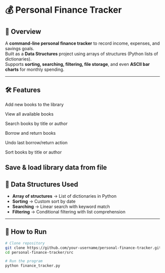 # 💰 Personal Finance Tracker

## 📌 Overview
A **command-line personal finance tracker** to record income, expenses, and savings goals.  
Built as a **Data Structures** project using arrays of structures (Python lists of dictionaries).  
Supports **sorting, searching, filtering, file storage**, and even **ASCII bar charts** for monthly spending.

---

## 🛠 Features
Add new books to the library

View all available books

Search books by title or author

Borrow and return books

Undo last borrow/return action

Sort books by title or author

Save & load library data from file
---

## 📂 Data Structures Used
- **Array of structures** → List of dictionaries in Python
- **Sorting** → Custom sort by date
- **Searching** → Linear search with keyword match
- **Filtering** → Conditional filtering with list comprehension

---

## 🚀 How to Run
```bash
# Clone repository
git clone https://github.com/your-username/personal-finance-tracker.git
cd personal-finance-tracker/src

# Run the program
python finance_tracker.py
